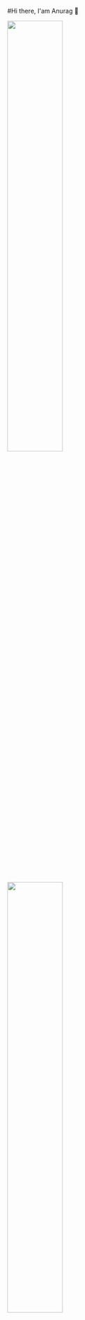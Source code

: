 #Hi there, I'am Anurag 👋

<img align="left" width="50%" src ="https://github-readme-stats-xi-seven-24.vercel.app/api?username=Anurag-Mishra22&show_icons=true&theme=transparent" />
<img align="left" width="50%" src ="https://github-readme-stats-xi-seven-24.vercel.app/api/top-langs/?username=anuraghazra&layout=compact" />


